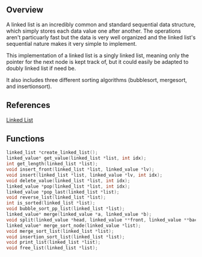 ## Overview

A linked list is an incredibly common and standard sequential data structure, which simply stores each data value one after another. The operations aren't particuarly fast but the data is very well organized and the linked list's sequential nature makes it very simple to implement.

This implementation of a linked list is a singly linked list, meaning only the pointer for the next node is kept track of, but it could easily be adapted to doubly linked list if need be.

It also includes three different sorting algorithms (bubblesort, mergesort, and insertionsort).

## References

[Linked List](https://www.andrew.cmu.edu/course/15-121/lectures/Linked%20Lists/linked%20lists.html)

## Functions 

```C
linked_list *create_linked_list();
linked_value* get_value(linked_list *list, int idx);
int get_length(linked_list *list);
void insert_front(linked_list *list, linked_value *lv);
void insert(linked_list *list, linked_value *lv, int idx);
void delete_value(linked_list *list, int idx);
linked_value *pop(linked_list *list, int idx);
linked_value *pop_last(linked_list *list);
void reverse_list(linked_list *list);
int is_sorted(linked_list *list);
void bubble_sort_pp_list(linked_list *list);
linked_value* merge(linked_value *a, linked_value *b);
void split(linked_value *head, linked_value **front, linked_value **back);
linked_value* merge_sort_node(linked_value *list);
void merge_sort_list(linked_list *list);
void insertion_sort_list(linked_list *list);
void print_list(linked_list *list);
void free_list(linked_list *list);
```
